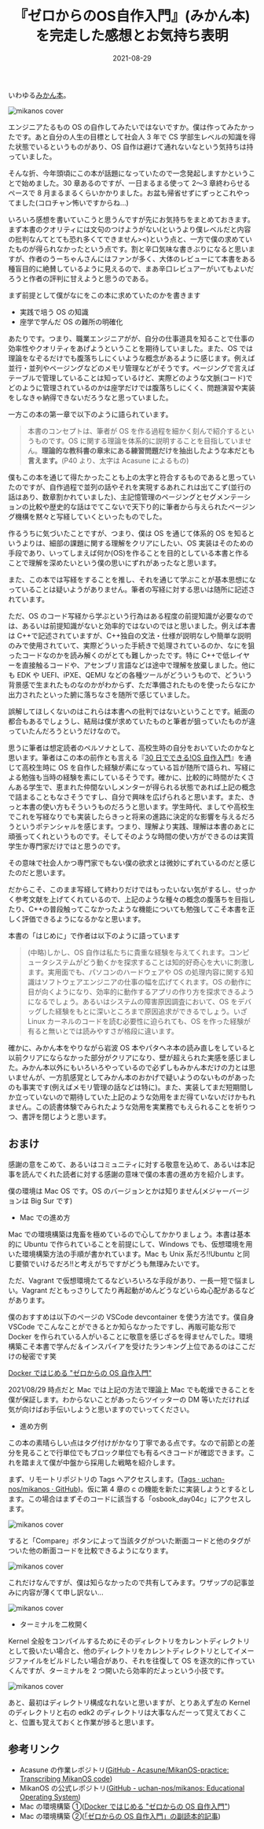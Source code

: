 ﻿---
title: '『ゼロからのOS自作入門』(みかん本)を完走した感想とお気持ち表明'
date: '2021-08-29'
description: '『ゼロからのOS自作入門』(みかん本)を完走した感想とお気持ち表明'
tags: ['OS']
---

いわゆる[みかん本](https://amzn.to/38p72YG)。

![mikanos cover](01.jpg)

エンジニアたるもの OS の自作してみたいではないですか。僕は作ってみたかったです。あと自分の人生の目標として社会人 3 年で CS 学部生レベルの知識を得た状態でいるというものがあり、OS 自作は避けて通れないなという気持ちは持っていました。

そんな折、今年頭頃にこの本が話題になっていたので一念発起しますかということで始めました。30 章あるのですが、一日まるまる使って 2〜3 章終わらせるペースで 8 月まるまるくらいかかりました。お盆も帰省せずにずっとこれやってました(コロチャン怖いですからね...)

いろいろ感想を書いていこうと思うんですが先にお気持ちをまとめておきます。まず本書のクオリティには文句のつけようがない(というより僕レベルだと内容の批判なんてとても恐れ多くてできません><)という点と、一方で僕の求めていたものが得られなかったという点です。割と辛口気味な書きぶりになると思いますが、作者のうーちゃんさんにはファンが多く、大体のレビューにて本書をある種盲目的に絶賛しているように見えるので、まあ辛口レビュアーがいてもよいだろうと作者の評判に甘えようと思うのである。

まず前提として僕がなにをこの本に求めていたのかを書きます

- 実践で培う OS の知識
- 座学で学んだ OS の難所の明確化

あたりです。つまり、職業エンジニアがが、自分の仕事道具を知ることで仕事の効率性やクオリティをあげようということを期待していました。また、OS では理論をなぞるだけでも腹落ちしにくいような概念があるように感じます。例えば並行・並列やページングなどのメモリ管理などがそうです。ページングで言えばテーブルで管理していることは知っているけど、実際どのような文脈(コード)でどのように管理されているのかは座学だけでは腹落ちしにくく、問題演習や実装をしなきゃ納得できないだろうなと思っていました。

一方この本の第一章で以下のように語られています。

> 本書のコンセプトは、筆者が OS を作る過程を細かく刻んで紹介するというものです。OS に関する理論を体系的に説明することを目指していません。**理論的な教科書の章末にある練習問題だけを抽出したような本だとも言えます。**(P40 より、太字は Acasune によるもの)

僕もこの本を通じて得たかったことも上の太字と符合するものであると思っていたのですが、自作過程で並列の話やそれを実現するあれこれは出てこず(並行の話はあり、数章割かれていました)、主記憶管理のページングとセグメンテーションの比較や歴史的な話はでてこないで天下り的に筆者から与えられたページング機構を黙々と写経していくといったものでした。

作るうちに気づいたことですが、つまり、僕は OS を通じて体系的 OS を知るというよりは、細部の課題に関する理解をクリアにしたい、OS 実装はそのための手段であり、いってしまえば何か(OS)を作ることを目的としている本書と作ることで理解を深めたいという僕の思いにずれがあったなと思います。

また、この本では写経をすることを推し、それを通じて学ぶことが基本思想になっていることは疑いようがありません。筆者の写経に対する思いは随所に記述されています。

ただ、OS のコード写経から学ぶという行為はある程度の前提知識が必要なのでは、あるいは前提知識がないと効率的ではないのではと思いました。例えば本書は C++で記述されていますが、C++独自の文法・仕様が説明なしや簡単な説明のみで使用されていて、実際どういった手続きで処理されているのか、なにを狙ったコードなのかを読み解くのがとても難しかったです。特に C++で低レイヤーを直接触るコードや、アセンブリ言語などは途中で理解を放棄しました。他にも EDK や UEFI、iPXE、QEMU などの各種ツールがどういうもので、どういう背景感で生まれたものなのかがわからず、ただ準備されたものを使ったらなにか出力されたといった腑に落ちなさを随所で感じていました。

誤解してほしくないのはこれらは本書への批判ではないということです。紙面の都合もあるでしょうし、結局は僕が求めていたものと筆者が狙っていたものが違っていたんだろうというだけなので。

思うに筆者は想定読者のペルソナとして、高校生時の自分をおいていたのかなと思います。筆者はこの本の前作とも言える『[30 日でできる!OS 自作入門](https://amzn.to/3sZUctp)』を通じて高校生時に OS を自作した経験が素になっている旨が随所で語られ、写経による勉強も当時の経験を素にしているそうです。確かに、比較的に時間がたくさんある学生で、恵まれた仲間ないしメンターが得られる状態であれば上記の概念で詰まることもなさそうですし、自分で興味を広げられると思います。また、きっと本書の使い方もそういうものだろうと思います。学生時代、ましてや高校生でこれを写経なりでも実装したらきっと将来の進路に決定的な影響を与えるだろうというポテンシャルを感じます。つまり、理解より実践、理解は本書のあとに頑張ってくれというものです。そしてそのような時間の使い方ができるのは実質学生か専門家だけではと思うのです。

その意味で社会人かつ専門家でもない僕の欲求とは微妙にずれているのだと感じたのだと思います。

だからこそ、このまま写経して終わりだけではもったいない気がするし、せっかく参考文献を上げてくれているので、上記のような種々の概念の腹落ちを目指したり、C++の普段触ってこなかったような機能についても勉強してこそ本書を正しく評価できるようになるかなと思います。

本書の「はじめに」で作者は以下のように語っています

> (中略)しかし、OS 自作は私たちに貴重な経験を与えてくれます。コンピュータシステムがどう動くかを探求することは知的好奇心を大いに刺激します。実用面でも、パソコンのハードウェアや OS の処理内容に関する知識はソフトウェアエンジニアの仕事の幅を広げてくれます。OS の動作に目が向くようになり、効率的に動作するアプリの作り方を探求できるようになるでしょう。あるいはシステムの障害原因調査において、OS をデバッグした経験をもとに深いところまで原因追求ができるでしょう。いざ Linux カーネルのコードを読む必要性に迫られても、OS を作った経験が有ると無いとでは読みやすさが格段に違います。

確かに、みかん本をやりながら岩波 OS 本やパタヘネ本の読み直しをしていると以前クリアにならなかった部分がクリアになり、壁が超えられた実感を感じました。みかん本以外にもいろいろやっているので必ずしもみかん本だけの力とは思いませんが、一方肌感覚としてみかん本のおかげで疑いようのないものがあったのも事実です(例えばメモリ管理の話などは特に)。また、実装してまだ短期間しか立っていないので期待していた上記のような効用をまだ得ていないだけかもれません。この読書体験でみられたような効用を実業務でもえられることを祈りつつ、書評を閉じようと思います。

## おまけ

感謝の意をこめて、あるいはコミュニティに対する敬意を込めて、あるいは本記事を読んでくれた読者に対する感謝の意味で僕の本書の進め方を紹介します。

僕の環境は Mac OS です。OS のバージョンとかは知りません(メジャーバージョンは Big Sur です)

- Mac での進め方

Mac での環境構築は鬼畜を極めているので心してかかりましょう。本書は基本的に Ubuntu で作られていることを前提にして、Windows でも、仮想環境を用いた環境構築方法の手順が書かれています。Mac も Unix 系だろ!!Ubuntu と同じ要領でいけるだろ!!と考えがちですがどうも無理みたいです。

ただ、Vagrant で仮想環境たてるなどいろいろな手段があり、一長一短で悩ましい。Vagrant だともっさりしてたり再起動がめんどうなどいらぬ心配があるなどがあります。

僕のおすすめは以下のページの VSCode devcontainer を使う方法です。僕自身 VSCode でこんなことができるとか知らなかったですし、再販可能な形で Docker を作られている人がいることに敬意を感じざるを得ませんでした。環境構築こそ本書で学んだ＆インスパイアを受けたランキング上位であるのはここだけの秘密です笑

[Docker ではじめる "ゼロからの OS 自作入門"](<https://zenn.dev/sarisia/articles/6b57ea835344b6#vscode-devcontainer-(%E6%8E%A8%E5%A5%A8)>)

2021/08/29 時点だと Mac では上記の方法で理論上 Mac でも乾燥できることを僕が保証します。わからないことがあったらツイッターの DM 等いただければ気が向けばお手伝いしようと思いますのでいってください。

- 進め方例

この本の素晴らしい点はタグ付けがかなり丁寧である点です。なので前節との差分を見ることで行単位でもブロック単位でも有るべきコードが確認できます。これを踏まえて僕が中盤から採用した戦略を紹介します。

まず、リモートリポジトリの Tags へアクセスします。([Tags · uchan-nos/mikanos · GitHub](https://github.com/uchan-nos/mikanos/tags?after=old-master))。仮に第 4 章の c の機能を新たに実装しようとするとします。この場合はまずそのコードに該当する「osbook_day04c」にアクセスします。

![mikanos cover](02.png)

すると「Compare」ボタンによって当該タグがついた断面コードと他のタグがついた他の断面コードを比較できるようになります。

![mikanos cover](03.png)

これだけなんですが、僕は知らなかったので共有してみます。ワザップの記事並みに内容が薄くて申し訳ない...

![mikanos cover](04.png)

- ターミナルを二枚開く

Kernel 全般をコンパイルするためにそのディレクトリをカレントディレクトリとして扱いたい場合と、他のディレクトリをカレントディレクトリとしてイメージファイルをビルドしたい場合があり、それを往復して OS を逐次的に作っていくんですが、ターミナルを 2 つ開いたら効率的だよっという小技です。

![mikanos cover](05.png)

あと、最初はディレクトリ構成なれないと思いますが、とりあえず左の Kernel のディレクトリと右の edk2 のディレクトリは大事なんだーって覚えておくこと、位置も覚えておくと作業が捗ると思います。

## 参考リンク

- Acasune の作業レポジトリ([GitHub - Acasune/MikanOS-practice: Transcribing MikanOS code](https://github.com/Acasune/MikanOS-practice))
- MikanOS の公式レポジトリ([GitHub - uchan-nos/mikanos: Educational Operating System](https://github.com/uchan-nos/mikanos))
- Mac の環境構築 ①([Docker ではじめる "ゼロからの OS 自作入門"](https://zenn.dev/sarisia/articles/6b57ea835344b6))
- Mac の環境構築 ②([「ゼロからの OS 自作入門」の副読本的記事](https://zenn.dev/karaage0703/articles/1bdb8930182c6c))
